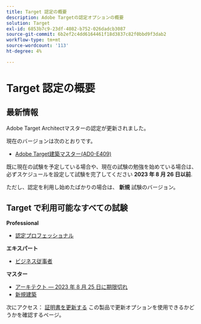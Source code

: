 ```yaml
---
title: Target 認定の概要
description: Adobe Targetの認定オプションの概要
solution: Target
exl-id: 6853b7c9-23df-4082-b752-026dadcb3087
source-git-commit: 6b2ef2c4dd6164461f18d3837c82f0bbd9f3dab2
workflow-type: tm+mt
source-wordcount: '113'
ht-degree: 4%

---
```


# Target 認定の概要

## 最新情報

Adobe Target Architectマスターの認定が更新されました。

現在のバージョンは次のとおりです。

* [Adobe Target建築マスター(AD0-E409)](/help/certifications/at/at-m-architect.md)

既に現在の試験を予定している場合や、現在の試験の勉強を始めている場合は、必ずスケジュールを設定して試験を完了してください **2023 年 8 月 26 日以前**.

ただし、認定を利用し始めたばかりの場合は、 **新規** 試験のバージョン。

## Target で利用可能なすべての試験

**Professional**

* [認定プロフェッショナル](/help/certifications/at/at-p-business.md) <!--AD0-E408-->

**エキスパート**

* [ビジネス従事者](/help/certifications/at/at-e-business.md) <!--AD0-E406-->

**マスター**

* [アーキテクト — 2023 年 8 月 25 日に期限切れ](/help/certifications/at/at-m-architect.md) <!--AD0-E407-->
* [新規建築](/help/certifications/at/at-m-architect0623.md) <!--AD0-E409-->

次にアクセス： [証明書を更新する](/help/certifications/renew.md) この製品で更新オプションを使用できるかどうかを確認するページ。
